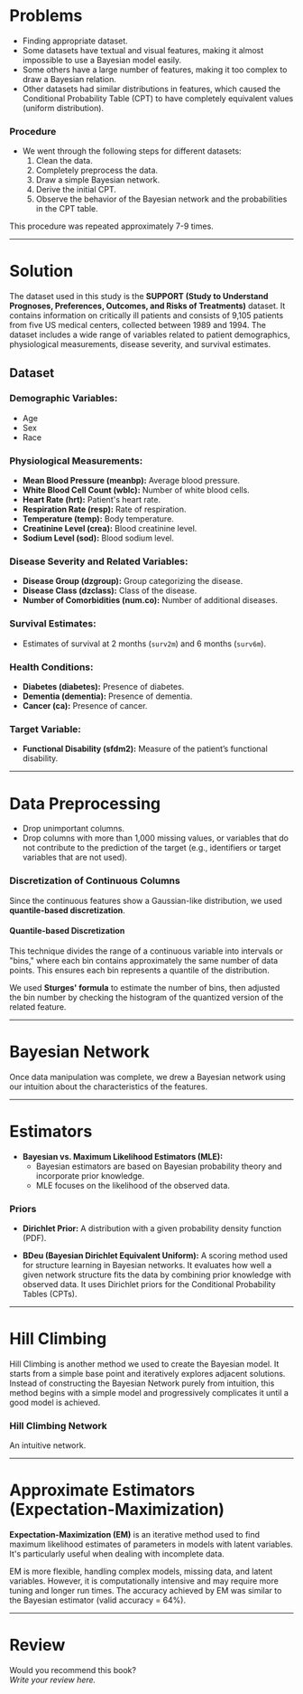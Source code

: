 # Problems

- Finding appropriate dataset.
- Some datasets have textual and visual features, making it almost impossible to use a Bayesian model easily.
- Some others have a large number of features, making it too complex to draw a Bayesian relation.
- Other datasets had similar distributions in features, which caused the Conditional Probability Table (CPT) to have completely equivalent values (uniform distribution).

### Procedure

- We went through the following steps for different datasets:
  1. Clean the data.
  2. Completely preprocess the data.
  3. Draw a simple Bayesian network.
  4. Derive the initial CPT.
  5. Observe the behavior of the Bayesian network and the probabilities in the CPT table.

This procedure was repeated approximately 7-9 times.

---

# Solution

The dataset used in this study is the **SUPPORT (Study to Understand Prognoses, Preferences, Outcomes, and Risks of Treatments)** dataset. It contains information on critically ill patients and consists of 9,105 patients from five US medical centers, collected between 1989 and 1994. The dataset includes a wide range of variables related to patient demographics, physiological measurements, disease severity, and survival estimates.

## Dataset

### Demographic Variables:
- Age
- Sex
- Race

### Physiological Measurements:
- **Mean Blood Pressure (meanbp):** Average blood pressure.
- **White Blood Cell Count (wblc):** Number of white blood cells.
- **Heart Rate (hrt):** Patient's heart rate.
- **Respiration Rate (resp):** Rate of respiration.
- **Temperature (temp):** Body temperature.
- **Creatinine Level (crea):** Blood creatinine level.
- **Sodium Level (sod):** Blood sodium level.

### Disease Severity and Related Variables:
- **Disease Group (dzgroup):** Group categorizing the disease.
- **Disease Class (dzclass):** Class of the disease.
- **Number of Comorbidities (num.co):** Number of additional diseases.

### Survival Estimates:
- Estimates of survival at 2 months (`surv2m`) and 6 months (`surv6m`).

### Health Conditions:
- **Diabetes (diabetes):** Presence of diabetes.
- **Dementia (dementia):** Presence of dementia.
- **Cancer (ca):** Presence of cancer.

### Target Variable:
- **Functional Disability (sfdm2):** Measure of the patient’s functional disability.

---

# Data Preprocessing

- Drop unimportant columns.
- Drop columns with more than 1,000 missing values, or variables that do not contribute to the prediction of the target (e.g., identifiers or target variables that are not used).
  
### Discretization of Continuous Columns

Since the continuous features show a Gaussian-like distribution, we used **quantile-based discretization**.

#### Quantile-based Discretization

This technique divides the range of a continuous variable into intervals or "bins," where each bin contains approximately the same number of data points. This ensures each bin represents a quantile of the distribution.

We used **Sturges' formula** to estimate the number of bins, then adjusted the bin number by checking the histogram of the quantized version of the related feature.

---

# Bayesian Network

Once data manipulation was complete, we drew a Bayesian network using our intuition about the characteristics of the features.

---

# Estimators

- **Bayesian vs. Maximum Likelihood Estimators (MLE):**
  - Bayesian estimators are based on Bayesian probability theory and incorporate prior knowledge.
  - MLE focuses on the likelihood of the observed data.

### Priors

- **Dirichlet Prior:** A distribution with a given probability density function (PDF).
  
- **BDeu (Bayesian Dirichlet Equivalent Uniform):** A scoring method used for structure learning in Bayesian networks. It evaluates how well a given network structure fits the data by combining prior knowledge with observed data. It uses Dirichlet priors for the Conditional Probability Tables (CPTs).

---

# Hill Climbing

Hill Climbing is another method we used to create the Bayesian model. It starts from a simple base point and iteratively explores adjacent solutions. Instead of constructing the Bayesian Network purely from intuition, this method begins with a simple model and progressively complicates it until a good model is achieved.

### Hill Climbing Network

An intuitive network.

---

# Approximate Estimators (Expectation-Maximization)

**Expectation-Maximization (EM)** is an iterative method used to find maximum likelihood estimates of parameters in models with latent variables. It's particularly useful when dealing with incomplete data. 

EM is more flexible, handling complex models, missing data, and latent variables. However, it is computationally intensive and may require more tuning and longer run times. The accuracy achieved by EM was similar to the Bayesian estimator (valid accuracy = 64%).

---

# Review

Would you recommend this book?  
*Write your review here.*
